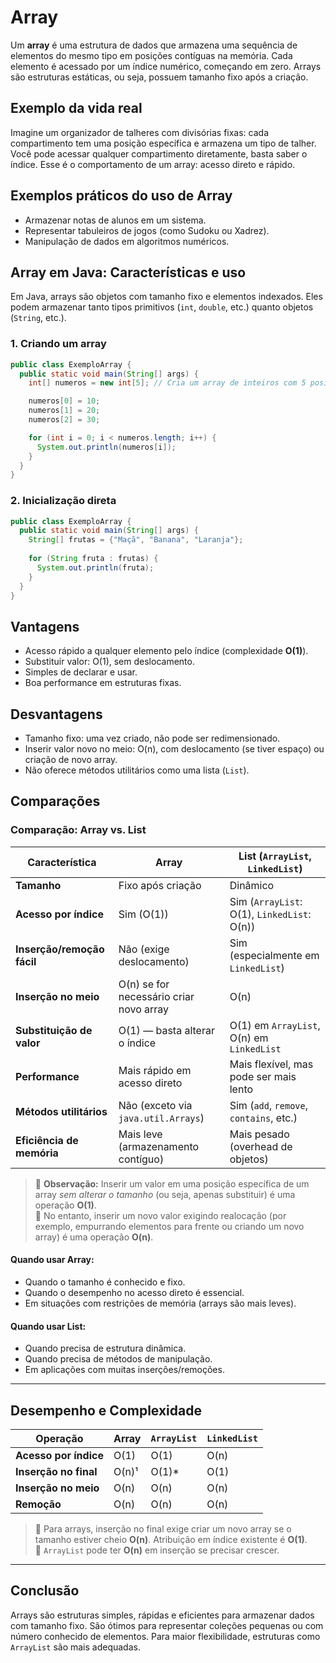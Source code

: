 # Array

Um **array** é uma estrutura de dados que armazena uma sequência de elementos do mesmo tipo em posições contíguas na memória. Cada elemento é acessado por um índice numérico, começando em zero. Arrays são estruturas estáticas, ou seja, possuem tamanho fixo após a criação.

## Exemplo da vida real

Imagine um organizador de talheres com divisórias fixas: cada compartimento tem uma posição específica e armazena um tipo de talher. Você pode acessar qualquer compartimento diretamente, basta saber o índice. Esse é o comportamento de um array: acesso direto e rápido.

## Exemplos práticos do uso de Array

- Armazenar notas de alunos em um sistema.
- Representar tabuleiros de jogos (como Sudoku ou Xadrez).
- Manipulação de dados em algoritmos numéricos.

## Array em Java: Características e uso

Em Java, arrays são objetos com tamanho fixo e elementos indexados. Eles podem armazenar tanto tipos primitivos (`int`, `double`, etc.) quanto objetos (`String`, etc.).

### 1. Criando um array

```java
public class ExemploArray {
  public static void main(String[] args) {
    int[] numeros = new int[5]; // Cria um array de inteiros com 5 posições

    numeros[0] = 10;
    numeros[1] = 20;
    numeros[2] = 30;

    for (int i = 0; i < numeros.length; i++) {
      System.out.println(numeros[i]);
    }
  }
}
```
### 2. Inicialização direta

```java
public class ExemploArray {
  public static void main(String[] args) {
    String[] frutas = {"Maçã", "Banana", "Laranja"};
    
    for (String fruta : frutas) {
      System.out.println(fruta);
    }
  }
}
```

## Vantagens

- Acesso rápido a qualquer elemento pelo índice (complexidade **O(1)**).
- Substituir valor: O(1), sem deslocamento.
- Simples de declarar e usar.
- Boa performance em estruturas fixas.

## Desvantagens

- Tamanho fixo: uma vez criado, não pode ser redimensionado.
- Inserir valor novo no meio: O(n), com deslocamento (se tiver espaço) ou criação de novo array.
- Não oferece métodos utilitários como uma lista (`List`).
## Comparações

### Comparação: Array vs. List

| Característica              | Array                          | List (`ArrayList`, `LinkedList`)         |
|-----------------------------|--------------------------------|------------------------------------------|
| **Tamanho**                 | Fixo após criação              | Dinâmico                                 |
| **Acesso por índice**       | Sim (O(1))                     | Sim (`ArrayList`: O(1), `LinkedList`: O(n)) |
| **Inserção/remoção fácil**  | Não (exige deslocamento)       | Sim (especialmente em `LinkedList`)      |
| **Inserção no meio**        | O(n) se for necessário criar novo array | O(n)                                     |
| **Substituição de valor**   | O(1) — basta alterar o índice  | O(1) em `ArrayList`, O(n) em `LinkedList`|
| **Performance**             | Mais rápido em acesso direto   | Mais flexível, mas pode ser mais lento   |
| **Métodos utilitários**     | Não (exceto via `java.util.Arrays`) | Sim (`add`, `remove`, `contains`, etc.)  |
| **Eficiência de memória**   | Mais leve (armazenamento contíguo) | Mais pesado (overhead de objetos)       |

> 🔹 **Observação:** Inserir um valor em uma posição específica de um array *sem alterar o tamanho* (ou seja, apenas substituir) é uma operação **O(1)**.  
> 🔸 No entanto, inserir um novo valor exigindo realocação (por exemplo, empurrando elementos para frente ou criando um novo array) é uma operação **O(n)**.

#### Quando usar Array:
- Quando o tamanho é conhecido e fixo.
- Quando o desempenho no acesso direto é essencial.
- Em situações com restrições de memória (arrays são mais leves).

#### Quando usar List:
- Quando precisa de estrutura dinâmica.
- Quando precisa de métodos de manipulação.
- Em aplicações com muitas inserções/remoções.

---

## Desempenho e Complexidade

| Operação              | Array       | `ArrayList` | `LinkedList` |
|-----------------------|-------------|-------------|--------------|
| **Acesso por índice** | O(1)        | O(1)        | O(n)         |
| **Inserção no final** | O(n)¹       | O(1)*       | O(1)         |
| **Inserção no meio**  | O(n)        | O(n)        | O(n)         |
| **Remoção**           | O(n)        | O(n)        | O(n)         |
> 🔹 Para arrays, inserção no final exige criar um novo array se o tamanho estiver cheio **O(n)**. Atribuição em índice existente é **O(1)**.  
> 🔹 `ArrayList` pode ter **O(n)** em inserção se precisar crescer.

---

## Conclusão

Arrays são estruturas simples, rápidas e eficientes para armazenar dados com tamanho fixo. São ótimos para representar coleções pequenas ou com número conhecido de elementos. Para maior flexibilidade, estruturas como `ArrayList` são mais adequadas.
